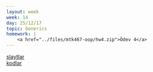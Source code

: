 ```yaml
---
layout: week
week: 14
day: 25/12/17
topic: Generics
homework: |
    <a href="../files/mtk467-oop/hw4.zip">Ödev 4</a>
---
```

[slaytlar](../files/mtk467-oop/week14/NYP-Hafta14.pdf)  
[kodlar](../files/mtk467-oop/week14/Hafta14Kodlar.zip)  